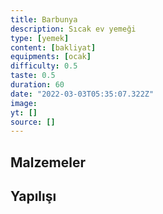 ```yaml
---
title: Barbunya
description: Sıcak ev yemeği
type: [yemek]
content: [bakliyat]
equipments: [ocak]
difficulty: 0.5
taste: 0.5
duration: 60
date: "2022-03-03T05:35:07.322Z"
image: 
yt: []
source: []
---
```


## Malzemeler


## Yapılışı

